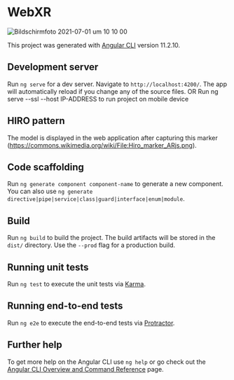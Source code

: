 # WebXR

![Bildschirmfoto 2021-07-01 um 10 10 00](https://user-images.githubusercontent.com/86765707/124089858-97927d00-da54-11eb-811c-40854e527375.png)


This project was generated with [Angular CLI](https://github.com/angular/angular-cli) version 11.2.10.

## Development server

Run `ng serve` for a dev server. Navigate to `http://localhost:4200/`. The app will automatically reload if you change any of the source files.
OR
Run ng serve --ssl --host IP-ADDRESS to run project on mobile device

## HIRO pattern
The model is displayed in the web application after capturing this marker (https://commons.wikimedia.org/wiki/File:Hiro_marker_ARjs.png).

## Code scaffolding

Run `ng generate component component-name` to generate a new component. You can also use `ng generate directive|pipe|service|class|guard|interface|enum|module`.

## Build

Run `ng build` to build the project. The build artifacts will be stored in the `dist/` directory. Use the `--prod` flag for a production build.

## Running unit tests

Run `ng test` to execute the unit tests via [Karma](https://karma-runner.github.io).

## Running end-to-end tests

Run `ng e2e` to execute the end-to-end tests via [Protractor](http://www.protractortest.org/).

## Further help

To get more help on the Angular CLI use `ng help` or go check out the [Angular CLI Overview and Command Reference](https://angular.io/cli) page.
